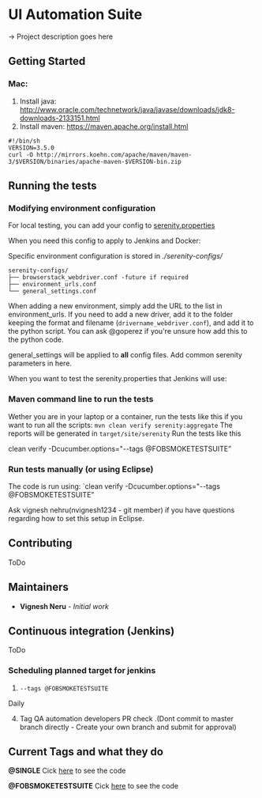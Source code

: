 # UI Automation Suite

-> Project description goes here

## Getting Started


### Mac:
1. Install java: http://www.oracle.com/technetwork/java/javase/downloads/jdk8-downloads-2133151.html
2. Install maven: https://maven.apache.org/install.html

```
#!/bin/sh
VERSION=3.5.0
curl -O http://mirrors.koehn.com/apache/maven/maven-3/$VERSION/binaries/apache-maven-$VERSION-bin.zip
```

## Running the tests

### Modifying environment configuration

For local testing, you can add your config to [serenity.properties](serenity.properties)

When you need this config to apply to Jenkins and Docker:

Specific environment configuration is stored in *./serenity-configs/*
```
serenity-configs/
├── browserstack_webdriver.conf -future if required
├── environment_urls.conf
└── general_settings.conf
```
When adding a new environment, simply add the URL to the list in environment_urls.
If you need to add a new driver, add it to the folder keeping the format and filename (`drivername_webdriver.conf`), and add it to the python script. You can ask @goperez if you're unsure how add this to the python code.

general_settings will be applied to **all** config files. Add common serenity parameters in here.

When you want to test the serenity.properties that Jenkins will use:


### Maven command line to run the tests
Wether you are in your laptop or a container, run the tests like this if you want to run all the scripts: `mvn clean verify serenity:aggregate`
The reports will be generated in `target/site/serenity`
Run the tests like this 

clean verify -Dcucumber.options="--tags @FOBSMOKETESTSUITE”


### Run tests manually (or using Eclipse)

The code is run using:
`clean verify -Dcucumber.options="--tags @FOBSMOKETESTSUITE”



Ask vignesh nehru(nvignesh1234 - git member) if you have questions regarding how to set this setup in Eclipse.



## Contributing

ToDo

## Maintainers

* **Vignesh Neru** - *Initial work* 

## Continuous integration (Jenkins)

ToDo

### Scheduling planned target for jenkins 

1. `--tags @FOBSMOKETESTSUITE`

Daily 

4. Tag QA automation developers PR check .(Dont commit to master branch directly - Create your own branch and submit for approval)


## Current Tags and what they do
**@SINGLE**
Cick [here](qa-ui-automation/src/test/resources/features/StagingSmokeSuite/singletest.feature) to see the code

**@FOBSMOKETESTSUITE**
Cick [here](qa-ui-automation/src/test/resources/features/StagingSmokeSuite/FOBOrderDashBoard.feature) to see the code


